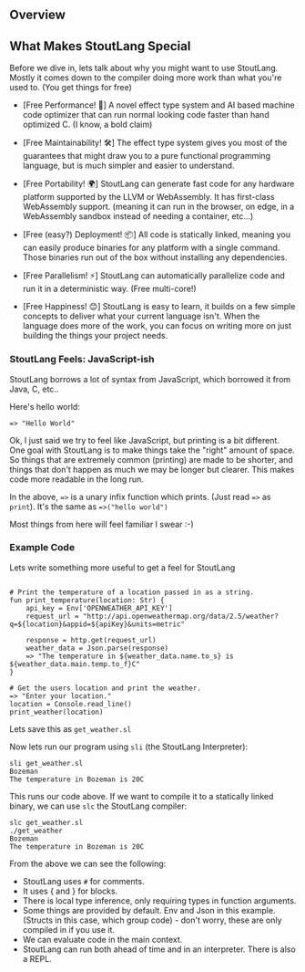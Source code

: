 ## Overview

## What Makes StoutLang Special

Before we dive in, lets talk about why you might want to use StoutLang. Mostly it comes down to the compiler doing more work than what you're used to. (You get things for free)

- [Free Performance! 🚀] A novel effect type system and AI based machine code optimizer that can run normal looking code faster than hand optimized C. (I know, a bold claim)

- [Free Maintainability! 🛠️] The effect type system gives you most of the guarantees that might draw you to a pure functional programming language, but is much simpler and easier to understand.

- [Free Portability! 🌍] StoutLang can generate fast code for any hardware platform supported by the LLVM or WebAssembly. It has first-class WebAssembly support. (meaning it can run in the browser, on edge, in a WebAssembly sandbox instead of needing a container, etc...)

- [Free (easy?) Deployment! 📦] All code is statically linked, meaning you can easily produce binaries for any platform with a single command. Those binaries run out of the box without installing any dependencies.

- [Free Parallelism! ⚡] StoutLang can automatically parallelize code and run it in a deterministic way. (Free multi-core!)

- [Free Happiness! 😊] StoutLang is easy to learn, it builds on a few simple concepts to deliver what your current language isn't. When the language does more of the work, you can focus on writing more on just building the things your project needs.

### StoutLang Feels: JavaScript-ish

StoutLang borrows a lot of syntax from JavaScript, which borrowed it from Java, C, etc..

Here's hello world:

```
=> "Hello World"
```

Ok, I just said we try to feel like JavaScript, but printing is a bit different. One goal with StoutLang is to make things take the "right" amount of space. So things that are extremely common (printing) are made to be shorter, and things that don't happen as much we may be longer but clearer. This makes code more readable in the long run.

In the above, `=>` is a unary infix function which prints. (Just read `=>` as `print`). It's the same as `=>("hello world")`

Most things from here will feel familiar I swear :-)

### Example Code

Lets write something more useful to get a feel for StoutLang

```

# Print the temperature of a location passed in as a string.
fun print_temperature(location: Str) {
    api_key = Env['OPENWEATHER_API_KEY']
    request_url = "http://api.openweathermap.org/data/2.5/weather?q=${location}&appid=${apiKey}&units=metric"

    response = http.get(request_url)
    weather_data = Json.parse(response)
    => "The temperature in ${weather_data.name.to_s} is ${weather_data.main.temp.to_f}C"
}

# Get the users location and print the weather.
=> "Enter your location."
location = Console.read_line()
print_weather(location)
```

Lets save this as `get_weather.sl`

Now lets run our program using `sli` (the StoutLang Interpreter):

```
sli get_weather.sl
Bozeman
The temperature in Bozeman is 20C
```

This runs our code above. If we want to compile it to a statically linked binary, we can use `slc` the StoutLang compiler:

```
slc get_weather.sl
./get_weather
Bozeman
The temperature in Bozeman is 20C
```

From the above we can see the following:

- StoutLang uses `#` for comments.
- It uses { and } for blocks.  
- There is local type inference, only requiring types in function arguments.
- Some things are provided by default. Env and Json in this example. (Structs in this case, which group code) - don't worry, these are only compiled in if you use it.
- We can evaluate code in the main context.
- StoutLang can run both ahead of time and in an interpreter. There is also a REPL.